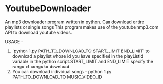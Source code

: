 # YoutubeDownloader
An mp3 downloader program written in python. Can download entire playlists or single songs
This program makes use of the youtubeinmp3.com API to download youtube videos.


USAGE - 
1. 'python 1.py PATH_TO_DOWNLOAD_TO START_LIMIT END_LIMIT' to download a playlist whose id you have specified in the playListId variable in the python script.START_LIMIT and END_LIMIT specify the range of songs to download
2. You can download individual songs - python 1.py PATH_TO_DOWNLOAD_TO MUSIC_VIDEO_ID
